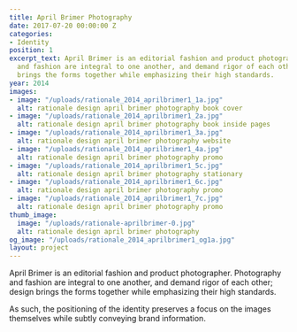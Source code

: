 ```yaml
---
title: April Brimer Photography
date: 2017-07-20 00:00:00 Z
categories:
- Identity
position: 1
excerpt_text: April Brimer is an editorial fashion and product photographer. Photography
  and fashion are integral to one another, and demand rigor of each other; design
  brings the forms together while emphasizing their high standards.
year: 2014
images:
- image: "/uploads/rationale_2014_aprilbrimer1_1a.jpg"
  alt: rationale design april brimer photography book cover
- image: "/uploads/rationale_2014_aprilbrimer1_2a.jpg"
  alt: rationale design april brimer photography book inside pages
- image: "/uploads/rationale_2014_aprilbrimer1_3a.jpg"
  alt: rationale design april brimer photography website
- image: "/uploads/rationale_2014_aprilbrimer1_4a.jpg"
  alt: rationale design april brimer photography promo
- image: "/uploads/rationale_2014_aprilbrimer1_5c.jpg"
  alt: rationale design april brimer photography stationary
- image: "/uploads/rationale_2014_aprilbrimer1_6c.jpg"
  alt: rationale design april brimer photography promo
- image: "/uploads/rationale_2014_aprilbrimer1_7c.jpg"
  alt: rationale design april brimer photography promo
thumb_image:
  image: "/uploads/rationale-aprilbrimer-0.jpg"
  alt: rationale design april brimer photography
og_image: "/uploads/rationale_2014_aprilbrimer1_og1a.jpg"
layout: project
---
```


April Brimer is an editorial fashion and product photographer. Photography and fashion are integral to one another, and demand rigor of each other; design brings the forms together while emphasizing their high standards.

As such, the positioning of the identity preserves a focus on the images themselves while subtly conveying brand information.